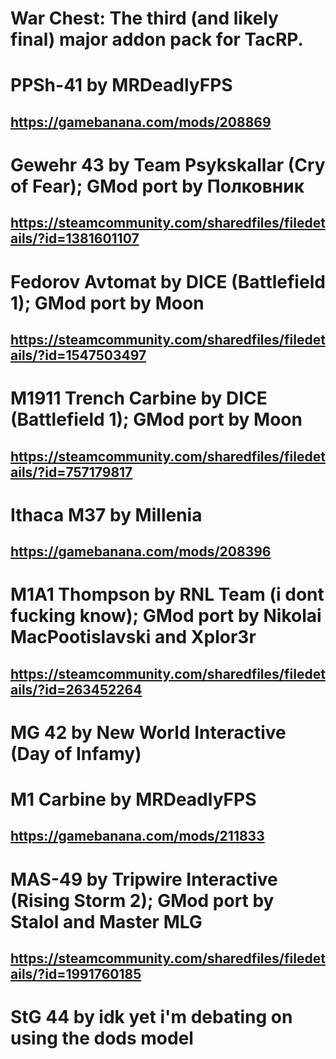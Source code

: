 # War Chest: The third (and likely final) major addon pack for TacRP.

# PPSh-41 by MRDeadlyFPS
## https://gamebanana.com/mods/208869

# Gewehr 43 by Team Psykskallar (Cry of Fear); GMod port by Полковник
## https://steamcommunity.com/sharedfiles/filedetails/?id=1381601107

# Fedorov Avtomat by DICE (Battlefield 1); GMod port by Moon
## https://steamcommunity.com/sharedfiles/filedetails/?id=1547503497

# M1911 Trench Carbine by DICE (Battlefield 1); GMod port by Moon
## https://steamcommunity.com/sharedfiles/filedetails/?id=757179817

# Ithaca M37 by Millenia
## https://gamebanana.com/mods/208396

# M1A1 Thompson by RNL Team (i dont fucking know); GMod port by Nikolai MacPootislavski and Xplor3r
## https://steamcommunity.com/sharedfiles/filedetails/?id=263452264

# MG 42 by New World Interactive (Day of Infamy)

# M1 Carbine by MRDeadlyFPS
## https://gamebanana.com/mods/211833

# MAS-49 by Tripwire Interactive (Rising Storm 2); GMod port by Stalol and Master MLG
## https://steamcommunity.com/sharedfiles/filedetails/?id=1991760185

# StG 44 by idk yet i'm debating on using the dods model 
